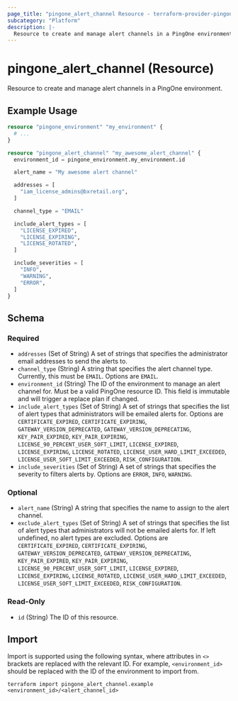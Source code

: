 ```yaml
---
page_title: "pingone_alert_channel Resource - terraform-provider-pingone"
subcategory: "Platform"
description: |-
  Resource to create and manage alert channels in a PingOne environment.
---
```


# pingone_alert_channel (Resource)

Resource to create and manage alert channels in a PingOne environment.

## Example Usage

```terraform
resource "pingone_environment" "my_environment" {
  # ...
}

resource "pingone_alert_channel" "my_awesome_alert_channel" {
  environment_id = pingone_environment.my_environment.id

  alert_name = "My awesome alert channel"

  addresses = [
    "iam_license_admins@bxretail.org",
  ]

  channel_type = "EMAIL"

  include_alert_types = [
    "LICENSE_EXPIRED",
    "LICENSE_EXPIRING",
    "LICENSE_ROTATED",
  ]

  include_severities = [
    "INFO",
    "WARNING",
    "ERROR",
  ]
}
```

<!-- schema generated by tfplugindocs -->
## Schema

### Required

- `addresses` (Set of String) A set of strings that specifies the administrator email addresses to send the alerts to.
- `channel_type` (String) A string that specifies the alert channel type. Currently, this must be `EMAIL`.  Options are `EMAIL`.
- `environment_id` (String) The ID of the environment to manage an alert channel for.  Must be a valid PingOne resource ID.  This field is immutable and will trigger a replace plan if changed.
- `include_alert_types` (Set of String) A set of strings that specifies the list of alert types that administrators will be emailed alerts for.  Options are `CERTIFICATE_EXPIRED`, `CERTIFICATE_EXPIRING`, `GATEWAY_VERSION_DEPRECATED`, `GATEWAY_VERSION_DEPRECATING`, `KEY_PAIR_EXPIRED`, `KEY_PAIR_EXPIRING`, `LICENSE_90_PERCENT_USER_SOFT_LIMIT`, `LICENSE_EXPIRED`, `LICENSE_EXPIRING`, `LICENSE_ROTATED`, `LICENSE_USER_HARD_LIMIT_EXCEEDED`, `LICENSE_USER_SOFT_LIMIT_EXCEEDED`, `RISK_CONFIGURATION`.
- `include_severities` (Set of String) A set of strings that specifies the severity to filters alerts by.  Options are `ERROR`, `INFO`, `WARNING`.

### Optional

- `alert_name` (String) A string that specifies the name to assign to the alert channel.
- `exclude_alert_types` (Set of String) A set of strings that specifies the list of alert types that administrators will not be emailed alerts for. If left undefined, no alert types are excluded.  Options are `CERTIFICATE_EXPIRED`, `CERTIFICATE_EXPIRING`, `GATEWAY_VERSION_DEPRECATED`, `GATEWAY_VERSION_DEPRECATING`, `KEY_PAIR_EXPIRED`, `KEY_PAIR_EXPIRING`, `LICENSE_90_PERCENT_USER_SOFT_LIMIT`, `LICENSE_EXPIRED`, `LICENSE_EXPIRING`, `LICENSE_ROTATED`, `LICENSE_USER_HARD_LIMIT_EXCEEDED`, `LICENSE_USER_SOFT_LIMIT_EXCEEDED`, `RISK_CONFIGURATION`.

### Read-Only

- `id` (String) The ID of this resource.

## Import

Import is supported using the following syntax, where attributes in `<>` brackets are replaced with the relevant ID.  For example, `<environment_id>` should be replaced with the ID of the environment to import from.

```shell
terraform import pingone_alert_channel.example <environment_id>/<alert_channel_id>
```
